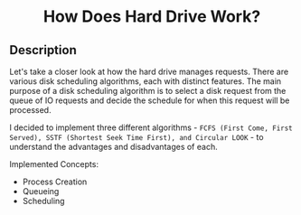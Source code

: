 <h1 align="center">How Does Hard Drive Work?</h1>

## Description
Let's take a closer look at how the hard drive manages requests. There are various disk scheduling algorithms, each with distinct features. The main purpose of a disk scheduling algorithm is to select a disk request 
from the queue of IO requests and decide the schedule for when this request will be processed. 

I decided to implement three different algorithms - `FCFS (First Come, First Served), SSTF (Shortest Seek Time First), and Circular LOOK` - to understand the advantages and disadvantages of each.

Implemented Concepts:
+ Process Creation
+ Queueing
+ Scheduling
